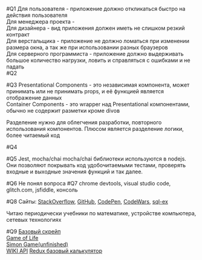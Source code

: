 #Q1
  Для пользователя - приложение должно откликаться быстро на действия пользователя  
  Для менеджера проекта -   
  Для дизайнера - вид приложения должен иметь не слишком резкий контракт  
  Для верстальщика - приложение не должно ломаться при изменении размера окна, а так же при использовании разных браузеров  
  Для серверного программиста - приложение должно выдерживать большое количество нагрузки, ловить и справляться с ошибками и не падать  
#Q2


#Q3
  Presentational Components - это независимая компонента, может принимать или не принимать props, и её функцией является отображение данных  
  Container Components - это wrapper над Presentational компонентами, обычно не содержит разметки кроме divов  

  Разделение нужно для облегчения разработки, повторного использования компонентов. Плюсом является разделение логики, более читаемый код  

#Q4


#Q5
  Jest, mocha/chai
    mocha/chai библиотеки используются в nodejs. Они позволяют покрывать код удобочитаемыми тестами, проверять входные и выходные значения функций и так далее.  

#Q6
  Не понял вопроса
#Q7
  chrome devtools, visual studio code, glitch.com, jsfiddle, консоль  

#Q8
  Сайты: [StackOverflow](https://stackoverflow.com), [GitHub](https://github.com), [CodePen](https://codepen.io), [CodeWars](https://codewars.com), [sql-ex](http://www.sql-ex.ru)  
  
  Читаю периодически учебники по математике, устройстве компьютера, сетевых технологиях  

#Q9
  [Базовый скрейп](https://github.com/Planutim/very-poor-scrape)  
  [Game of Life](https://codepen.io/planutim/pen/dwMNQE)  
  [Simon Game(unfinished)](https://codepen.io/planutim/pen/ebpGqy)  
  [WIKI API](https://codepen.io/planutim/pen/YRmVXw)
  [Redux базовый калькулятор](https://codepen.io/planutim/pen/JeyEBO)  
  
